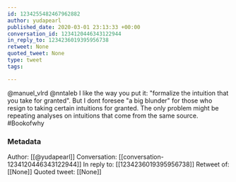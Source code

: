 ```yaml
---
id: 1234255482467962882
author: yudapearl
published_date: 2020-03-01 23:13:33 +00:00
conversation_id: 1234120446343122944
in_reply_to: 1234236019395956738
retweet: None
quoted_tweet: None
type: tweet
tags:

---
```


@manuel_vlrd @nntaleb I like the way you put it: "formalize the intuition that you take for granted". But I dont foresee "a big blunder" for those who resign to taking certain intuitions for granted. The only problem might be repeating analyses on intuitions that come from the same source. #Bookofwhy

### Metadata

Author: [[@yudapearl]]
Conversation: [[conversation-1234120446343122944]]
In reply to: [[1234236019395956738]]
Retweet of: [[None]]
Quoted tweet: [[None]]
